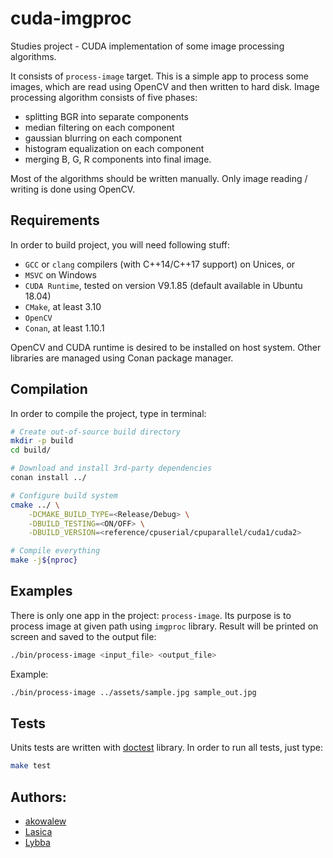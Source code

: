 # cuda-imgproc

Studies project - CUDA implementation of some image processing algorithms.

It consists of `process-image` target. This is a simple app to process some images, which are read using OpenCV and then written to hard disk. 
Image processing algorithm consists of five phases:
 - splitting BGR into separate components
 - median filtering on each component
 - gaussian blurring on each component
 - histogram equalization on each component
 - merging B, G, R components into final image. 

Most of the algorithms should be written manually. Only image reading / writing is done using OpenCV. 

## Requirements

In order to build project, you will need following stuff:
 - `GCC` or `clang` compilers (with C++14/C++17 support) on Unices, or
 - `MSVC` on Windows
 - `CUDA Runtime`, tested on version V9.1.85 (default available in Ubuntu 18.04)
 - `CMake`, at least 3.10
 - `OpenCV`
 - `Conan`, at least 1.10.1

OpenCV and CUDA runtime is desired to be installed on host system. Other libraries are managed using Conan package manager. 

## Compilation

In order to compile the project, type in terminal:

```sh
# Create out-of-source build directory
mkdir -p build
cd build/

# Download and install 3rd-party dependencies
conan install ../

# Configure build system
cmake ../ \
    -DCMAKE_BUILD_TYPE=<Release/Debug> \
    -DBUILD_TESTING=<ON/OFF> \
    -DBUILD_VERSION=<reference/cpuserial/cpuparallel/cuda1/cuda2> 

# Compile everything
make -j${nproc}
```

## Examples

There is only one app in the project: `process-image`. Its purpose is to process image at given path using `imgproc` library. Result will be printed on screen and saved to the output file:

```sh
./bin/process-image <input_file> <output_file>
```

Example: 

```sh
./bin/process-image ../assets/sample.jpg sample_out.jpg
```

## Tests

Units tests are written with [doctest](https://github.com/onqtam/doctest) library. In order to run all tests, just type:

```sh
make test
```

## Authors:

- [akowalew](https://github.com/akowalew)
- [Lasica](https://github.com/Lasica)
- [Lybba](https://github.com/lybba)
